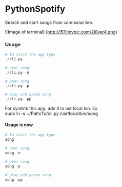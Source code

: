PythonSpotify
=============

Search and start songs from command line.<br>

![Image of terminal]
(http://i57.tinypic.com/2i0ver4.png)

### Usage
```python
# To start the app type
./cli.py

# next song
./cli.py -n

# prev song
./cli.py -p

# play and pause song
./cli.py -pp
```

For symlink this app, add it to usr local bin. Ex:<br>
sudo ln -s ~/Path/To/cli.py  /usr/local/bin/song<br>

#### Usage is now
```python
# To start the app type
song

# next song
song -n

# prev song
song -p

# play and pause song
song -pp

```